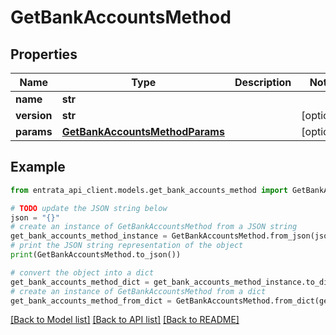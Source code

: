 # GetBankAccountsMethod


## Properties

Name | Type | Description | Notes
------------ | ------------- | ------------- | -------------
**name** | **str** |  | 
**version** | **str** |  | [optional] 
**params** | [**GetBankAccountsMethodParams**](GetBankAccountsMethodParams.md) |  | [optional] 

## Example

```python
from entrata_api_client.models.get_bank_accounts_method import GetBankAccountsMethod

# TODO update the JSON string below
json = "{}"
# create an instance of GetBankAccountsMethod from a JSON string
get_bank_accounts_method_instance = GetBankAccountsMethod.from_json(json)
# print the JSON string representation of the object
print(GetBankAccountsMethod.to_json())

# convert the object into a dict
get_bank_accounts_method_dict = get_bank_accounts_method_instance.to_dict()
# create an instance of GetBankAccountsMethod from a dict
get_bank_accounts_method_from_dict = GetBankAccountsMethod.from_dict(get_bank_accounts_method_dict)
```
[[Back to Model list]](../README.md#documentation-for-models) [[Back to API list]](../README.md#documentation-for-api-endpoints) [[Back to README]](../README.md)


